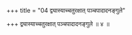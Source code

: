 +++
title = "04 द्व्यास्याच्चतुरक्षात् पञ्चपादादनङ्गुले"

+++
द्व्यास्याच्चतुरक्षात् पञ्चपादादनङ्गुले ॥ ४ ॥